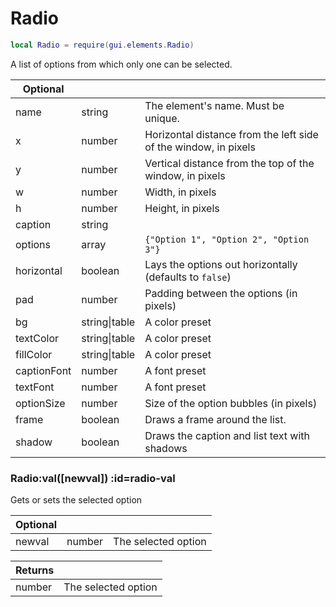 # Radio
```lua
local Radio = require(gui.elements.Radio)
```
A list of options from which only one can be selected.

| **Optional** | []() | []() |
| --- | --- | --- |
| name | string | The element's name. Must be unique. |
| x | number | Horizontal distance from the left side of the window, in pixels |
| y | number | Vertical distance from the top of the window, in pixels |
| w | number | Width, in pixels |
| h | number | Height, in pixels |
| caption | string |  |
| options | array | `{"Option 1", "Option 2", "Option 3"}` |
| horizontal | boolean | Lays the options out horizontally (defaults to `false`) |
| pad | number | Padding between the options (in pixels) |
| bg | string&#124;table | A color preset |
| textColor | string&#124;table | A color preset |
| fillColor | string&#124;table | A color preset |
| captionFont | number | A font preset |
| textFont | number | A font preset |
| optionSize | number | Size of the option bubbles (in pixels) |
| frame | boolean | Draws a frame around the list. |
| shadow | boolean | Draws the caption and list text with shadows |
<section class="segment">

### Radio:val([newval]) :id=radio-val

Gets or sets the selected option

| **Optional** | []() | []() |
| --- | --- | --- |
| newval | number | The selected option |

| **Returns** | []() |
| --- | --- |
| number | The selected option |

</section>